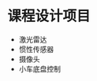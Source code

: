 <!--
 * @Author: linin00
 * @Date: 2022-12-03 09:10:30
 * @LastEditTime: 2022-12-03 09:11:34
 * @LastEditors: linin00
 * @Description: 
 * @FilePath: /ros2/README.md
 * 
-->
# 课程设计项目
- 激光雷达
- 惯性传感器
- 摄像头
- 小车底盘控制